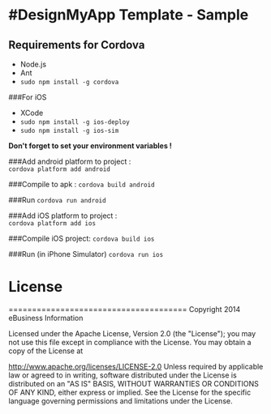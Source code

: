 #DesignMyApp Template - Sample
======================================

Requirements for Cordova
--------------------

* Node.js    
* Ant    
* `sudo npm install -g cordova`

###For iOS
* XCode
* `sudo npm install -g ios-deploy` 
* `sudo npm install -g ios-sim` 

**Don't forget to set your environment variables !**    


###Add android platform to project :    
`cordova platform add android`

###Compile to apk :
`cordova build android`

###Run 
`cordova run android`

###Add iOS platform to project :    
`cordova platform add ios`

###Compile iOS project:
`cordova build ios`

###Run (in iPhone Simulator)
`cordova run ios`

# License
======================================
Copyright 2014 eBusiness Information

Licensed under the Apache License, Version 2.0 (the "License"); you may not use this file except in compliance with the License. You may obtain a copy of the License at

   http://www.apache.org/licenses/LICENSE-2.0
Unless required by applicable law or agreed to in writing, software distributed under the License is distributed on an "AS IS" BASIS, WITHOUT WARRANTIES OR CONDITIONS OF ANY KIND, either express or implied. See the License for the specific language governing permissions and limitations under the License.
